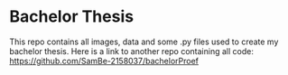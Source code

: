 # Bachelor Thesis
This repo contains all images, data and some .py files used to create my bachelor thesis. Here is a link to another repo containing all code:
https://github.com/SamBe-2158037/bachelorProef
